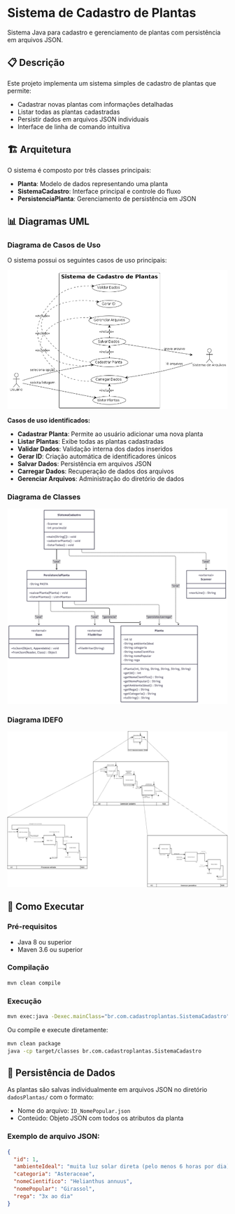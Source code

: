 
# Sistema de Cadastro de Plantas

Sistema Java para cadastro e gerenciamento de plantas com persistência em arquivos JSON.

## 📋 Descrição

Este projeto implementa um sistema simples de cadastro de plantas que permite:
- Cadastrar novas plantas com informações detalhadas
- Listar todas as plantas cadastradas
- Persistir dados em arquivos JSON individuais
- Interface de linha de comando intuitiva

## 🏗️ Arquitetura

O sistema é composto por três classes principais:
- **Planta**: Modelo de dados representando uma planta
- **SistemaCadastro**: Interface principal e controle do fluxo
- **PersistenciaPlanta**: Gerenciamento de persistência em JSON

## 📊 Diagramas UML

### Diagrama de Casos de Uso

O sistema possui os seguintes casos de uso principais:

![Diagrama de Casos de Uso](docs/Diagram_caso_uso.png)

**Casos de uso identificados:**
- **Cadastrar Planta**: Permite ao usuário adicionar uma nova planta
- **Listar Plantas**: Exibe todas as plantas cadastradas
- **Validar Dados**: Validação interna dos dados inseridos
- **Gerar ID**: Criação automática de identificadores únicos
- **Salvar Dados**: Persistência em arquivos JSON
- **Carregar Dados**: Recuperação de dados dos arquivos
- **Gerenciar Arquivos**: Administração do diretório de dados


### Diagrama de Classes

![Diagrama de Classes](docs/diagrama_classes.png)

### Diagrama IDEF0

![Diagrama IDEF0](docs/Diagrama_IDEF0.png)


## 🚀 Como Executar

### Pré-requisitos
- Java 8 ou superior
- Maven 3.6 ou superior

### Compilação
```bash
mvn clean compile
```

### Execução
```bash
mvn exec:java -Dexec.mainClass="br.com.cadastroplantas.SistemaCadastro"
```

Ou compile e execute diretamente:
```bash
mvn clean package
java -cp target/classes br.com.cadastroplantas.SistemaCadastro
```



## 💾 Persistência de Dados

As plantas são salvas individualmente em arquivos JSON no diretório `dadosPlantas/` com o formato:
- Nome do arquivo: `ID_NomePopular.json`
- Conteúdo: Objeto JSON com todos os atributos da planta

### Exemplo de arquivo JSON:
```json
{
  "id": 1,
  "ambienteIdeal": "muita luz solar direta (pelo menos 6 horas por dia)",
  "categoria": "Asteraceae",
  "nomeCientifico": "Helianthus annuus",
  "nomePopular": "Girassol",
  "rega": "3x ao dia"
}
```

